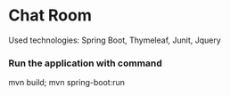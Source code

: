 # Chat Room
Used technologies: 
Spring Boot, Thymeleaf, Junit, Jquery

### Run the application with command
mvn build; mvn spring-boot:run

